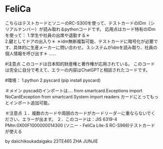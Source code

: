 # FeliCa
こちらはテストカードとソニーのRC-S300を使って、テストカードのIDm（シリアルナンバー）が読み取れるpythonコードです。
応用点はカード特有のIDmを使って：
1.学生や社員の出席や退勤する＊    
2.鍵としてドアの出入り＊       ＊idm無断複製可能、テストカードに暗号化が必要です、具体的に生産メーカーに問い合わせ。
3.システムがidmを読み取り、社員の個人情報を呼び出す＊
......

#注意点
このコードは日本知的財産権と著作権が応用されている。
このコードは完全に自分で考えて、エラーの内容はChatGPTと相談されたコードです。

#環境：
1.python
2.pyscard
(pip install pyscard)

＃メイン
pyscadのインポートは....
from smartcard.Exceptions import NoCardException
from smartcard.System import readers
カードにとってもっとインポート追加可能。

＃注意点
１．複数のカードや周囲のカードがカードリーダーに重ならないでください、エラーが出ます。
２．このコードは：JIS 6319-4 PMm:0X00F1000000014300 (ソニー - FeliCa Lite-S RC-S966)テストカードが使える

by daiichikoukadaigaku 23TE465 ZHA JUNJIE


